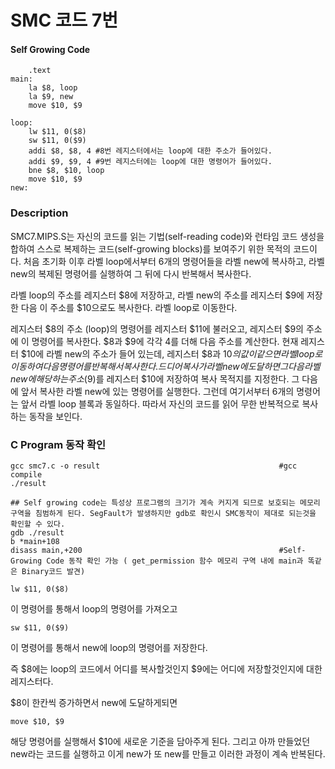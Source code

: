 # SMC 코드 7번

#### Self Growing Code

```assembly
	.text
main:
	la $8, loop
	la $9, new
	move $10, $9
	
loop:
	lw $11, 0($8)
	sw $11, 0($9)
	addi $8, $8, 4 #8번 레지스터에서는 loop에 대한 주소가 들어있다.
	addi $9, $9, 4 #9번 레지스터에는 loop에 대한 명령어가 들어있다.
	bne $8, $10, loop
	move $10, $9
new:
```

### Description
SMC7.MIPS.S는 자신의 코드를 읽는 기법(self-reading code)와 런타임 코드 생성을 합하여 스스로 복제하는 코드(self-growing blocks)를 보여주기 위한 목적의 코드이다. 처음 초기화 이후 라벨 loop에서부터 6개의 명령어들을 라벨 new에 복사하고, 라벨 new의 복제된 명령어를 실행하여 그 뒤에 다시 반복해서 복사한다.

라벨 loop의 주소를 레지스터 $8에 저장하고, 라벨 new의 주소를 레지스터 $9에 저장한 다음 이 주소를 $10으로도 복사한다. 라벨 loop로 이동한다.

레지스터 $8의 주소 (loop)의 명령어를 레지스터 $11에 불러오고, 레지스터 $9의 주소에 이 명령어를 복사한다. $8과 $9에 각각 4를 더해 다음 주소를 계산한다. 현재 레지스터 $10에 라벨 new의 주소가 들어 있는데, 레지스터 $8과 $10의 값이 같으면 라벨 loop로 이동하여 다음 명령어를 반복해서 복사한다. 드디어 복사가 라벨 new에 도달하면 그 다음 라벨 new에 해당하는 주소($9)를 레지스터 $10에 저장하여 복사 목적지를 지정한다. 그 다음에 앞서 복사한 라벨 new에 있는 명령어를 실행한다. 그런데 여기서부터 6개의 명령어는 앞서 라벨 loop 블록과 동일하다. 따라서 자신의 코드를 읽어 무한 반복적으로 복사하는 동작을 보인다.

### C Program 동작 확인
```shell
gcc smc7.c -o result 		                				#gcc compile
./result

## Self growing code는 특성상 프로그램의 크기가 계속 커지게 되므로 보호되는 메모리 구역을 침범하게 된다. SegFault가 발생하지만 gdb로 확인시 SMC동작이 제대로 되는것을 확인할 수 있다.
gdb ./result
b *main+108
disass main,+200 											#Self-Growing Code 동작 확인 가능 ( get_permission 함수 메모리 구역 내에 main과 똑같은 Binary코드 발견)
```



```assembly
lw $11, 0($8)
```

이 명령어를 통해서 loop의 명령어를 가져오고



```assembly
sw $11, 0($9)
```

이 명령어를 통해서 new에 loop의 명령어를 저장한다.



즉 $8에는 loop의 코드에서 어디를 복사할것인지 $9에는 어디에 저장할것인지에 대한 레지스터다.

$8이 한칸씩 증가하면서 new에 도달하게되면 

```assembly
move $10, $9
```

해당 명령어를 실행해서 $10에 새로운 기준을 담아주게 된다. 그리고 아까 만들었던 new라는 코드를 실행하고 이게 new가 또 new를 만들고 이러한 과정이 계속 반복된다.

